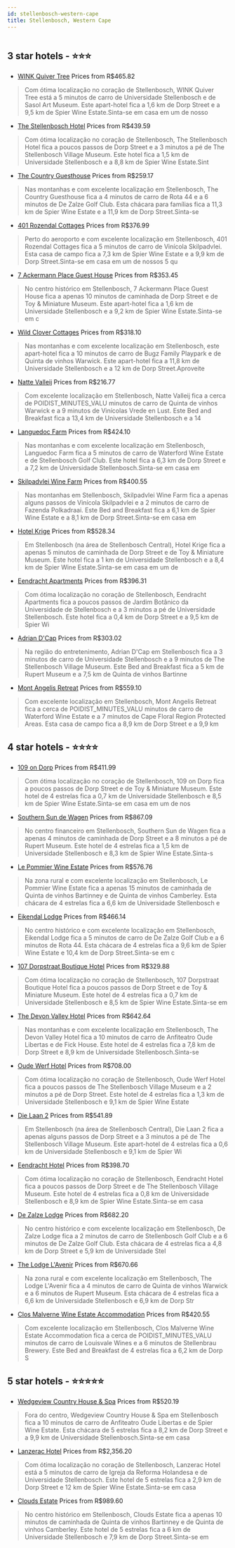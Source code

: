 ```yaml
---
id: stellenbosch-western-cape
title: Stellenbosch, Western Cape
---
```


<center><img src="https://i.travelapi.com/hotels/22000000/21730000/21724500/21724476/04efb482_z.jpg" alt="" /></center>


##  3 star hotels - ⭐️⭐️⭐️

-    [WINK Quiver Tree](https://www.hurb.com/br/aud/https://www.hurb.com/br/hotels/stellenbosch/wink-quiver-tree-HT-UBGK?cmp=18055) Prices from R$465.82
   > Com ótima localização no coração de Stellenbosch, WINK Quiver Tree está a 5 minutos de carro de Universidade Stellenbosch e de Sasol Art Museum.  Este apart-hotel fica a 1,6 km de Dorp Street e a 9,5 km de Spier Wine Estate.Sinta-se em casa em um de nosso
-    [The Stellenbosch Hotel](https://www.hurb.com/br/aud/https://www.hurb.com/br/hotels/stellenbosch/the-stellenbosch-hotel-HT-H21S?cmp=18055) Prices from R$439.59
   > Com ótima localização no coração de Stellenbosch, The Stellenbosch Hotel fica a poucos passos de Dorp Street e a 3 minutos a pé de The Stellenbosch Village Museum.  Este hotel fica a 1,5 km de Universidade Stellenbosch e a 8,8 km de Spier Wine Estate.Sint
-    [The Country Guesthouse](https://www.hurb.com/br/aud/https://www.hurb.com/br/hotels/stellenbosch/the-country-guesthouse-HT-5J0A?cmp=18055) Prices from R$259.17
   > Nas montanhas e com excelente localização em Stellenbosch, The Country Guesthouse fica a 4 minutos de carro de Rota 44 e a 6 minutos de De Zalze Golf Club.  Esta chácara para famílias fica a 11,3 km de Spier Wine Estate e a 11,9 km de Dorp Street.Sinta-se
-    [401 Rozendal Cottages](https://www.hurb.com/br/aud/https://www.hurb.com/br/hotels/stellenbosch/401-rozendal-cottages-HT-AJ7F?cmp=18055) Prices from R$376.99
   > Perto do aeroporto e com excelente localização em Stellenbosch, 401 Rozendal Cottages fica a 5 minutos de carro de Vinícola Skilpadvlei.  Esta casa de campo fica a 7,3 km de Spier Wine Estate e a 9,9 km de Dorp Street.Sinta-se em casa em um de nossos 5 qu
-    [7 Ackermann Place Guest House](https://www.hurb.com/br/aud/https://www.hurb.com/br/hotels/stellenbosch/7-ackermann-place-guest-house-HT-YL11?cmp=18055) Prices from R$353.45
   > No centro histórico em Stellenbosch, 7 Ackermann Place Guest House fica a apenas 10 minutos de caminhada de Dorp Street e de Toy & Miniature Museum.  Este apart-hotel fica a 1,6 km de Universidade Stellenbosch e a 9,2 km de Spier Wine Estate.Sinta-se em c
-    [Wild Clover Cottages](https://www.hurb.com/br/aud/https://www.hurb.com/br/hotels/stellenbosch/wild-clover-cottages-HT-IYHF?cmp=18055) Prices from R$318.10
   > Nas montanhas e com excelente localização em Stellenbosch, este apart-hotel fica a 10 minutos de carro de Bugz Family Playpark e de Quinta de vinhos Warwick.  Este apart-hotel fica a 11,8 km de Universidade Stellenbosch e a 12 km de Dorp Street.Aproveite 
-    [Natte Valleij](https://www.hurb.com/br/aud/https://www.hurb.com/br/hotels/stellenbosch/natte-valleij-HT-COI1?cmp=18055) Prices from R$216.77
   > Com excelente localização em Stellenbosch, Natte Valleij fica a cerca de POIDIST_MINUTES_VALU minutos de carro de Quinta de vinhos Warwick e a 9 minutos de Vinícolas Vrede en Lust.  Este Bed and Breakfast fica a 13,4 km de Universidade Stellenbosch e a 14
-    [Languedoc Farm](https://www.hurb.com/br/aud/https://www.hurb.com/br/hotels/stellenbosch/languedoc-farm-HT-3PNW?cmp=18055) Prices from R$424.10
   > Nas montanhas e com excelente localização em Stellenbosch, Languedoc Farm fica a 5 minutos de carro de Waterford Wine Estate e de Stellenbosch Golf Club.  Este hotel fica a 6,3 km de Dorp Street e a 7,2 km de Universidade Stellenbosch.Sinta-se em casa em 
-    [Skilpadvlei Wine Farm](https://www.hurb.com/br/aud/https://www.hurb.com/br/hotels/stellenbosch/skilpadvlei-wine-farm-HT-RGEE?cmp=18055) Prices from R$400.55
   > Nas montanhas em Stellenbosch, Skilpadvlei Wine Farm fica a apenas alguns passos de Vinícola Skilpadvlei e a 2 minutos de carro de Fazenda Polkadraai.  Este Bed and Breakfast fica a 6,1 km de Spier Wine Estate e a 8,1 km de Dorp Street.Sinta-se em casa em
-    [Hotel Krige](https://www.hurb.com/br/aud/https://www.hurb.com/br/hotels/stellenbosch/hotel-krige-HT-MPSE?cmp=18055) Prices from R$528.34
   > Em Stellenbosch (na área de Stellenbosch Central), Hotel Krige fica a apenas 5 minutos de caminhada de Dorp Street e de Toy & Miniature Museum.  Este hotel fica a 1 km de Universidade Stellenbosch e a 8,4 km de Spier Wine Estate.Sinta-se em casa em um de 
-    [Eendracht Apartments](https://www.hurb.com/br/aud/https://www.hurb.com/br/hotels/stellenbosch/eendracht-apartments-HT-MCWY?cmp=18055) Prices from R$396.31
   > Com ótima localização no coração de Stellenbosch, Eendracht Apartments fica a poucos passos de Jardim Botânico da Universidade de Stellenbosch e a 3 minutos a pé de Universidade Stellenbosch.  Este hotel fica a 0,4 km de Dorp Street e a 9,5 km de Spier Wi
-    [Adrian D'Cap](https://www.hurb.com/br/aud/https://www.hurb.com/br/hotels/stellenbosch/adrian-d-cap-HT-0C63?cmp=18055) Prices from R$303.02
   > Na região do entretenimento, Adrian D'Cap em Stellenbosch fica a 3 minutos de carro de Universidade Stellenbosch e a 9 minutos de The Stellenbosch Village Museum.  Este Bed and Breakfast fica a 5 km de Rupert Museum e a 7,5 km de Quinta de vinhos Bartinne
-    [Mont Angelis Retreat](https://www.hurb.com/br/aud/https://www.hurb.com/br/hotels/stellenbosch/mont-angelis-retreat-HT-O6QF?cmp=18055) Prices from R$559.10
   > Com excelente localização em Stellenbosch, Mont Angelis Retreat fica a cerca de POIDIST_MINUTES_VALU minutos de carro de Waterford Wine Estate e a 7 minutos de Cape Floral Region Protected Areas.  Esta casa de campo fica a 8,9 km de Dorp Street e a 9,9 km

##  4 star hotels - ⭐️⭐️⭐️⭐️

-    [109 on Dorp](https://www.hurb.com/br/aud/https://www.hurb.com/br/hotels/stellenbosch/109-on-dorp-HT-7SQ6?cmp=18055) Prices from R$411.99
   > Com ótima localização no coração de Stellenbosch, 109 on Dorp fica a poucos passos de Dorp Street e de Toy & Miniature Museum.  Este hotel de 4 estrelas fica a 0,7 km de Universidade Stellenbosch e 8,5 km de Spier Wine Estate.Sinta-se em casa em um de nos
-    [Southern Sun de Wagen](https://www.hurb.com/br/aud/https://www.hurb.com/br/hotels/stellenbosch/southern-sun-de-wagen-HT-KETA?cmp=18055) Prices from R$867.09
   > No centro financeiro em Stellenbosch, Southern Sun de Wagen fica a apenas 4 minutos de caminhada de Dorp Street e a 8 minutos a pé de Rupert Museum.  Este hotel de 4 estrelas fica a 1,5 km de Universidade Stellenbosch e 8,3 km de Spier Wine Estate.Sinta-s
-    [Le Pommier Wine Estate](https://www.hurb.com/br/aud/https://www.hurb.com/br/hotels/stellenbosch/le-pommier-wine-estate-HT-BW7I?cmp=18055) Prices from R$576.76
   > Na zona rural e com excelente localização em Stellenbosch, Le Pommier Wine Estate fica a apenas 15 minutos de caminhada de Quinta de vinhos Bartinney e de Quinta de vinhos Camberley.  Esta chácara de 4 estrelas fica a 6,6 km de Universidade Stellenbosch e
-    [Eikendal Lodge](https://www.hurb.com/br/aud/https://www.hurb.com/br/hotels/stellenbosch/eikendal-lodge-HT-P0Y9?cmp=18055) Prices from R$466.14
   > No centro histórico e com excelente localização em Stellenbosch, Eikendal Lodge fica a 5 minutos de carro de De Zalze Golf Club e a 6 minutos de Rota 44.  Esta chácara de 4 estrelas fica a 9,6 km de Spier Wine Estate e 10,4 km de Dorp Street.Sinta-se em c
-    [107 Dorpstraat Boutique Hotel](https://www.hurb.com/br/aud/https://www.hurb.com/br/hotels/stellenbosch/107-dorpstraat-boutique-hotel-HT-4ZUY?cmp=18055) Prices from R$329.88
   > Com ótima localização no coração de Stellenbosch, 107 Dorpstraat Boutique Hotel fica a poucos passos de Dorp Street e de Toy & Miniature Museum.  Este hotel de 4 estrelas fica a 0,7 km de Universidade Stellenbosch e 8,5 km de Spier Wine Estate.Sinta-se em
-    [The Devon Valley Hotel](https://www.hurb.com/br/aud/https://www.hurb.com/br/hotels/stellenbosch/the-devon-valley-hotel-HT-AJLD?cmp=18055) Prices from R$642.64
   > Nas montanhas e com excelente localização em Stellenbosch, The Devon Valley Hotel fica a 10 minutos de carro de Anfiteatro Oude Libertas e de Fick House.  Este hotel de 4 estrelas fica a 7,8 km de Dorp Street e 8,9 km de Universidade Stellenbosch.Sinta-se
-    [Oude Werf Hotel](https://www.hurb.com/br/aud/https://www.hurb.com/br/hotels/stellenbosch/oude-werf-hotel-HT-2UM8?cmp=18055) Prices from R$708.00
   > Com ótima localização no coração de Stellenbosch, Oude Werf Hotel fica a poucos passos de The Stellenbosch Village Museum e a 2 minutos a pé de Dorp Street.  Este hotel de 4 estrelas fica a 1,3 km de Universidade Stellenbosch e 9,1 km de Spier Wine Estate
-    [Die Laan 2](https://www.hurb.com/br/aud/https://www.hurb.com/br/hotels/stellenbosch/die-laan-2-HT-S0ZR?cmp=18055) Prices from R$541.89
   > Em Stellenbosch (na área de Stellenbosch Central), Die Laan 2 fica a apenas alguns passos de Dorp Street e a 3 minutos a pé de The Stellenbosch Village Museum.  Este apart-hotel de 4 estrelas fica a 0,6 km de Universidade Stellenbosch e 9,1 km de Spier Wi
-    [Eendracht Hotel](https://www.hurb.com/br/aud/https://www.hurb.com/br/hotels/stellenbosch/eendracht-hotel-HT-3AN4?cmp=18055) Prices from R$398.70
   > Com ótima localização no coração de Stellenbosch, Eendracht Hotel fica a poucos passos de Dorp Street e de The Stellenbosch Village Museum.  Este hotel de 4 estrelas fica a 0,8 km de Universidade Stellenbosch e 8,9 km de Spier Wine Estate.Sinta-se em casa
-    [De Zalze Lodge](https://www.hurb.com/br/aud/https://www.hurb.com/br/hotels/stellenbosch/de-zalze-lodge-HT-RU2W?cmp=18055) Prices from R$682.20
   > No centro histórico e com excelente localização em Stellenbosch, De Zalze Lodge fica a 2 minutos de carro de Stellenbosch Golf Club e a 6 minutos de De Zalze Golf Club.  Esta chácara de 4 estrelas fica a 4,8 km de Dorp Street e 5,9 km de Universidade Stel
-    [The Lodge L'Avenir](https://www.hurb.com/br/aud/https://www.hurb.com/br/hotels/stellenbosch/the-lodge-l-avenir-HT-U8F2?cmp=18055) Prices from R$670.66
   > Na zona rural e com excelente localização em Stellenbosch, The Lodge L'Avenir fica a 4 minutos de carro de Quinta de vinhos Warwick e a 6 minutos de Rupert Museum.  Esta chácara de 4 estrelas fica a 6,6 km de Universidade Stellenbosch e 6,9 km de Dorp Str
-    [Clos Malverne Wine Estate Accommodation](https://www.hurb.com/br/aud/https://www.hurb.com/br/hotels/stellenbosch/clos-malverne-wine-estate-accommodation-HT-44CQ?cmp=18055) Prices from R$420.55
   > Com excelente localização em Stellenbosch, Clos Malverne Wine Estate Accommodation fica a cerca de POIDIST_MINUTES_VALU minutos de carro de Louisvale Wines e a 6 minutos de Stellenbrau Brewery.  Este Bed and Breakfast de 4 estrelas fica a 6,2 km de Dorp S

##  5 star hotels - ⭐️⭐️⭐️⭐️⭐️

-    [Wedgeview Country House & Spa](https://www.hurb.com/br/aud/https://www.hurb.com/br/hotels/stellenbosch/wedgeview-country-house-spa-HT-5QR5?cmp=18055) Prices from R$520.19
   > Fora do centro, Wedgeview Country House & Spa em Stellenbosch fica a 10 minutos de carro de Anfiteatro Oude Libertas e de Spier Wine Estate.  Esta chácara de 5 estrelas fica a 8,2 km de Dorp Street e a 9,9 km de Universidade Stellenbosch.Sinta-se em casa 
-    [Lanzerac Hotel](https://www.hurb.com/br/aud/https://www.hurb.com/br/hotels/stellenbosch/lanzerac-hotel-HT-ER7M?cmp=18055) Prices from R$2,356.20
   > Com ótima localização no coração de Stellenbosch, Lanzerac Hotel está a 5 minutos de carro de Igreja da Reforma Holandesa e de Universidade Stellenbosch.  Este hotel de 5 estrelas fica a 2,9 km de Dorp Street e 12 km de Spier Wine Estate.Sinta-se em casa 
-    [Clouds Estate](https://www.hurb.com/br/aud/https://www.hurb.com/br/hotels/stellenbosch/clouds-estate-HT-EUTI?cmp=18055) Prices from R$989.60
   > No centro histórico em Stellenbosch, Clouds Estate fica a apenas 10 minutos de caminhada de Quinta de vinhos Bartinney e de Quinta de vinhos Camberley.  Este hotel de 5 estrelas fica a 6 km de Universidade Stellenbosch e 7,9 km de Dorp Street.Sinta-se em 
